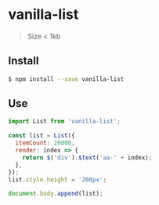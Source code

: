 # vanilla-list

> Size < 1kb

## Install

```sh
$ npm install --save vanilla-list
```

## Use

```js
import List from 'vanilla-list';

const list = List({
  itemCount: 20000,
  render: index => {
    return $('div').$text('aa-' + index);
  },
});
list.style.height = '200px';

document.body.append(list);
```
